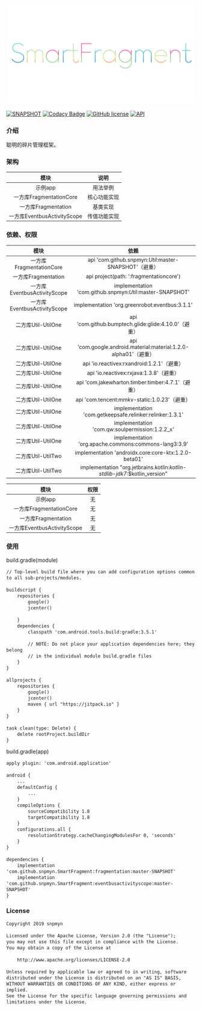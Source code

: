 <div align=center><img src="https://github.com/snpmyn/SmartFragment/raw/master/image.png"/></div>

[![SNAPSHOT](https://jitpack.io/v/Jaouan/Revealator.svg)](https://jitpack.io/#snpmyn/SmartFragment)
[![Codacy Badge](https://api.codacy.com/project/badge/Grade/a1c9a1b1d1ce4ca7a201ab93492bf6e0)](https://app.codacy.com/project/snpmyn/SmartFragment/dashboard)
[![GitHub license](https://img.shields.io/badge/license-Apache%20License%202.0-blue.svg?style=flat)](https://www.apache.org/licenses/LICENSE-2.0)
[![API](https://img.shields.io/badge/API-19%2B-brightgreen.svg?style=flat)](https://android-arsenal.com/api?level=19)

### 介绍
聪明的碎片管理框架。

### 架构
| 模块 | 说明 |
|:-:|:-:|
| 示例app | 用法举例 |
| 一方库FragmentationCore | 核心功能实现 |
| 一方库Fragmentation | 基类实现 |
| 一方库EventbusActivityScope | 传值功能实现 |

### 依赖、权限

| 模块 | 依赖 |
|:-:|:-:|
| 一方库FragmentationCore | api 'com.github.snpmyn:*Util*:master-SNAPSHOT'（避重）|
| 一方库Fragmentation | api project(path: ':fragmentationcore') |
| 一方库EventbusActivityScope | implementation 'com.github.snpmyn:*Util*:master-SNAPSHOT' |
| 一方库EventbusActivityScope | implementation 'org.greenrobot:eventbus:3.1.1' |
| 二方库Util-UtilOne | api 'com.github.bumptech.glide:glide:4.10.0'（避重）|
| 二方库Util-UtilOne | api 'com.google.android.material:material:1.2.0-alpha01'（避重）|
| 二方库Util-UtilOne | api 'io.reactivex:rxandroid:1.2.1'（避重）|
| 二方库Util-UtilOne | api 'io.reactivex:rxjava:1.3.8'（避重）|
| 二方库Util-UtilOne | api 'com.jakewharton.timber:timber:4.7.1'（避重）|
| 二方库Util-UtilOne | api 'com.tencent:mmkv-static:1.0.23'（避重）|
| 二方库Util-UtilOne | implementation 'com.getkeepsafe.relinker:relinker:1.3.1' |
| 二方库Util-UtilOne | implementation 'com.qw:soulpermission:1.2.2_x' |
| 二方库Util-UtilOne | implementation 'org.apache.commons:commons-lang3:3.9' |
| 二方库Util-UtilTwo | implementation 'androidx.core:core-ktx:1.2.0-beta01' |
| 二方库Util-UtilTwo | implementation "org.jetbrains.kotlin:*kotlin-stdlib-jdk7*:$kotlin_version" |

| 模块 | 权限 |
|:-:|:-:|
| 示例app | 无 |
| 一方库FragmentationCore | 无 |
| 一方库Fragmentation | 无 |
| 一方库EventbusActivityScope | 无 |

### 使用
build.gradle(module)
```
// Top-level build file where you can add configuration options common to all sub-projects/modules.

buildscript {
    repositories {
        google()
        jcenter()

    }
    dependencies {
        classpath 'com.android.tools.build:gradle:3.5.1'

        // NOTE: Do not place your application dependencies here; they belong
        // in the individual module build.gradle files
    }
}

allprojects {
    repositories {
        google()
        jcenter()
        maven { url "https://jitpack.io" }
    }
}

task clean(type: Delete) {
    delete rootProject.buildDir
}
```
build.gradle(app)
```
apply plugin: 'com.android.application'

android {
    ...
    defaultConfig {
        ...      
    }       
    compileOptions {
        sourceCompatibility 1.8
        targetCompatibility 1.8
    }
    configurations.all {
        resolutionStrategy.cacheChangingModulesFor 0, 'seconds'
    }       
}

dependencies {
    implementation 'com.github.snpmyn.SmartFragment:fragmentation:master-SNAPSHOT'    
    implementation 'com.github.snpmyn.SmartFragment:eventbusactivityscope:master-SNAPSHOT'    
}
```

### License
```
Copyright 2019 snpmyn

Licensed under the Apache License, Version 2.0 (the "License");
you may not use this file except in compliance with the License.
You may obtain a copy of the License at

    http://www.apache.org/licenses/LICENSE-2.0

Unless required by applicable law or agreed to in writing, software
distributed under the License is distributed on an "AS IS" BASIS,
WITHOUT WARRANTIES OR CONDITIONS OF ANY KIND, either express or implied.
See the License for the specific language governing permissions and
limitations under the License.
```

